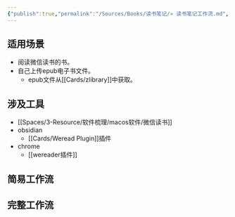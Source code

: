 ```yaml
---
{"publish":true,"permalink":"/Sources/Books/读书笔记/» 读书笔记工作流.md","title":"» 读书笔记工作流","created":"2022-08-04","modified":"2023-03-14","published":"2025-07-08T21:55:56.870+08:00","tags":["todo/持续迭代"],"cssclasses":""}
---
```



## 适用场景

- 阅读微信读书的书。
- 自己上传epub电子书文件。
	- epub文件从[[Cards/zlibrary]]中获取。

## 涉及工具

- [[Spaces/3-Resource/软件梳理/macos软件/微信读书]]
- obsidian
	- [[Cards/Weread Plugin]]插件
- chrome
	- [[wereader插件]]

## 简易工作流

## 完整工作流